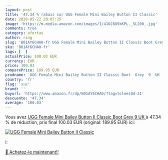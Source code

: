 ```yaml
---
layout: post
title: '47.34 % rabais sur UGG Female Mini Bailey Button II Classic'
date: 2020-05-22 20:07:25
image: 'https://m.media-amazon.com/images/I/41OJ8O9kKPL._SL200_.jpg'
comments: true
category: ofertas
author: ring
slug: 'B01AY6CHA0-fr UGG Female Mini Bailey Button II Classic Boot Grey 9 UK'
sku: 'B01AY6CHA0-fr'
tags: [  ]
actualPrice: 100.03 EUR
currency: EUR
price: 100.03
comparePrice: 189.95 EUR
prodname: 'UGG Female Mini Bailey Button II Classic Boot  Grey  9  UK '
country: 'fr'
flag: '🇫🇷'
brand: ''
buyurl: 'https://www.amazon.fr/dp/B01AY6CHA0/?tag=tolees0d-21'
descuento: '47.34'
average: '100.03'
---
```


Vous avez [UGG Female Mini Bailey Button II Classic Boot  Grey  9  UK ](https://www.amazon.fr/dp/B01AY6CHA0/?tag=tolees0d-21)  à  47.34 % de réduction, prix final  100.03 EUR (original: 189.95 EUR) ici:

[![UGG Female Mini Bailey Button II Classic](https://m.media-amazon.com/images/I/41OJ8O9kKPL._SL200_.jpg)](https://www.amazon.fr/dp/B01AY6CHA0/?tag=tolees0d-21)

ℹ️:


[🛒 Achetez-le maintenant!!](https://www.amazon.fr/dp/B01AY6CHA0/?tag=tolees0d-21)
